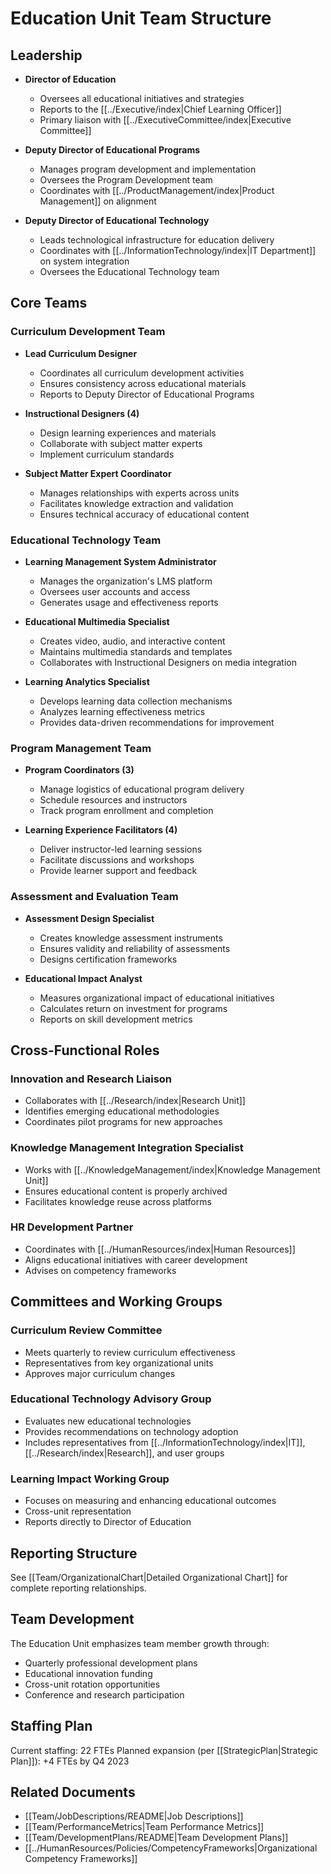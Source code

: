# Education Unit Team Structure

## Leadership
- **Director of Education**
  - Oversees all educational initiatives and strategies
  - Reports to the [[../Executive/index|Chief Learning Officer]]
  - Primary liaison with [[../ExecutiveCommittee/index|Executive Committee]]

- **Deputy Director of Educational Programs**
  - Manages program development and implementation
  - Oversees the Program Development team
  - Coordinates with [[../ProductManagement/index|Product Management]] on alignment

- **Deputy Director of Educational Technology**
  - Leads technological infrastructure for education delivery
  - Coordinates with [[../InformationTechnology/index|IT Department]] on system integration
  - Oversees the Educational Technology team

## Core Teams

### Curriculum Development Team
- **Lead Curriculum Designer**
  - Coordinates all curriculum development activities
  - Ensures consistency across educational materials
  - Reports to Deputy Director of Educational Programs

- **Instructional Designers (4)**
  - Design learning experiences and materials
  - Collaborate with subject matter experts
  - Implement curriculum standards

- **Subject Matter Expert Coordinator**
  - Manages relationships with experts across units
  - Facilitates knowledge extraction and validation
  - Ensures technical accuracy of educational content

### Educational Technology Team
- **Learning Management System Administrator**
  - Manages the organization's LMS platform
  - Oversees user accounts and access
  - Generates usage and effectiveness reports

- **Educational Multimedia Specialist**
  - Creates video, audio, and interactive content
  - Maintains multimedia standards and templates
  - Collaborates with Instructional Designers on media integration

- **Learning Analytics Specialist**
  - Develops learning data collection mechanisms
  - Analyzes learning effectiveness metrics
  - Provides data-driven recommendations for improvement

### Program Management Team
- **Program Coordinators (3)**
  - Manage logistics of educational program delivery
  - Schedule resources and instructors
  - Track program enrollment and completion

- **Learning Experience Facilitators (4)**
  - Deliver instructor-led learning sessions
  - Facilitate discussions and workshops
  - Provide learner support and feedback

### Assessment and Evaluation Team
- **Assessment Design Specialist**
  - Creates knowledge assessment instruments
  - Ensures validity and reliability of assessments
  - Designs certification frameworks

- **Educational Impact Analyst**
  - Measures organizational impact of educational initiatives
  - Calculates return on investment for programs
  - Reports on skill development metrics

## Cross-Functional Roles

### Innovation and Research Liaison
- Collaborates with [[../Research/index|Research Unit]]
- Identifies emerging educational methodologies
- Coordinates pilot programs for new approaches

### Knowledge Management Integration Specialist
- Works with [[../KnowledgeManagement/index|Knowledge Management Unit]]
- Ensures educational content is properly archived
- Facilitates knowledge reuse across platforms

### HR Development Partner
- Coordinates with [[../HumanResources/index|Human Resources]]
- Aligns educational initiatives with career development
- Advises on competency frameworks

## Committees and Working Groups

### Curriculum Review Committee
- Meets quarterly to review curriculum effectiveness
- Representatives from key organizational units
- Approves major curriculum changes

### Educational Technology Advisory Group
- Evaluates new educational technologies
- Provides recommendations on technology adoption
- Includes representatives from [[../InformationTechnology/index|IT]], [[../Research/index|Research]], and user groups

### Learning Impact Working Group
- Focuses on measuring and enhancing educational outcomes
- Cross-unit representation
- Reports directly to Director of Education

## Reporting Structure

See [[Team/OrganizationalChart|Detailed Organizational Chart]] for complete reporting relationships.

## Team Development

The Education Unit emphasizes team member growth through:
- Quarterly professional development plans
- Educational innovation funding
- Cross-unit rotation opportunities
- Conference and research participation

## Staffing Plan

Current staffing: 22 FTEs
Planned expansion (per [[StrategicPlan|Strategic Plan]]): +4 FTEs by Q4 2023

## Related Documents
- [[Team/JobDescriptions/README|Job Descriptions]]
- [[Team/PerformanceMetrics|Team Performance Metrics]]
- [[Team/DevelopmentPlans/README|Team Development Plans]]
- [[../HumanResources/Policies/CompetencyFrameworks|Organizational Competency Frameworks]] 